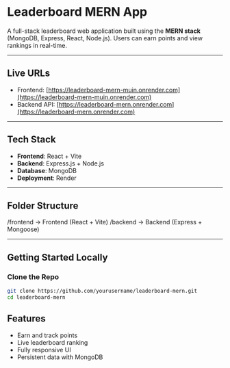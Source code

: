 # Leaderboard MERN App

A full-stack leaderboard web application built using the **MERN stack** (MongoDB, Express, React, Node.js). Users can earn points and view rankings in real-time.

---

## Live URLs

- Frontend: [https://leaderboard-mern-muin.onrender.com](https://leaderboard-mern-muin.onrender.com)
- Backend API: [https://leaderboard-mern.onrender.com](https://leaderboard-mern.onrender.com)

---

## Tech Stack

- **Frontend**: React + Vite
- **Backend**: Express.js + Node.js
- **Database**: MongoDB
- **Deployment**: Render

---

## Folder Structure

/frontend → Frontend (React + Vite)
/backend → Backend (Express + Mongoose)

---

## Getting Started Locally

### Clone the Repo

```bash
git clone https://github.com/yourusername/leaderboard-mern.git
cd leaderboard-mern

```

## Features
- Earn and track points
- Live leaderboard ranking
- Fully responsive UI
- Persistent data with MongoDB

